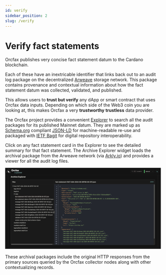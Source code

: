 ```yaml
---
id: verify
sidebar_position: 2
slug: /verify
---
```


# Verify fact statements

Orcfax publishes very concise fact statement datum to the Cardano blockchain.

Each of these have an inextricable identifier that links back out to an audit
log package on the decentralized [Arweave](https://arweave.org) storage network.
This package contains provenance and contextual information about how the fact
statement datum was collected, validated, and published.

This allows users to **trust but verify** any dApp or smart contract that uses
Orcfax data inputs. Depending on which side of the Web3 coin you are looking at,
this makes Orcfax a very **trustworthy** **trustless** data provider.

The Orcfax project provides a convenient [Explorer](https://explorer.orcfax.io)
to search all the audit packages for its published Mainnet datum. They are
marked up as [Schema.org](https://schema.org/Claim) compliant
[JSON-LD](https://json-ld.org/) for machine-readable re-use and packaged with
[IETF Bagit](https://datatracker.ietf.org/doc/html/rfc8493) for digital
repository interoperability.

Click on any fact statement card in the Explorer to see the detailed summary for
that fact statement. The Archive Explorer widget loads the archival package from
the Arweave network (via [Arkly.io](http://arkly.io/about/)) and provides a
viewer for all the audit log files.

![Orcfax Explorer sample](/img/2024-09-09--orcfax-explorer-v2-sample.png)

These archival packages include the original HTTP responses from the primary
sources queried by the Orcfax collector nodes along with other contextualizing
records.
